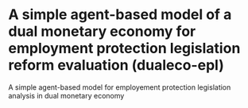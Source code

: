 # A simple agent-based model of a dual monetary economy for employment protection legislation reform evaluation (dualeco-epl)
A simple agent-based model for employement protection legislation analysis in dual monetary economy
